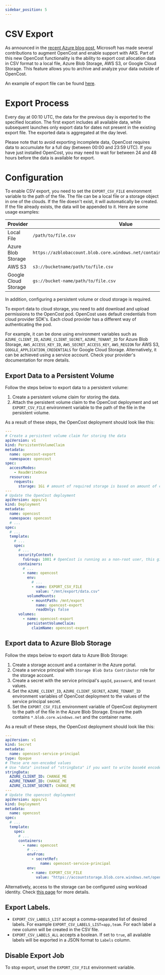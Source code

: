 ```yaml
---
sidebar_position: 5
---
```


# CSV Export

As announced in the [recent Azure blog post](http://aka.ms/aks/OpenCost-AKS), Microsoft has made several contributions to augment OpenCost and enable support with AKS. Part of this new OpenCost functionality is the ability to export cost allocation data in CSV format to a local file, Azure Blob Storage, AWS S3, or Google Cloud Storage. This feature allows you to archive and analyze your data outside of OpenCost.

An example of export file can be found [here](/export-sample.csv).

# Export Process

Every day at 00:10 UTC, the data for the previous day is exported to the specified location. The first export includes all available data, while subsequent launches only export data for dates not present in the existing export file. The exported data is aggregated at the day level.

Please note that to avoid exporting incomplete data, OpenCost requires data to accumulate for a full day (between 00:00 and 23:59 UTC). If you have just installed OpenCost, you may need to wait for between 24 and 48 hours before the data is available for export.


# Configuration

To enable CSV export, you need to set the `EXPORT_CSV_FILE` environment variable to the path of the file. The file can be a local file or a storage object in one of the clouds. If the file doesn't exist, it will automatically be created. If the file already exists, the data will be appended to it.
Here are some usage examples:

| Provider             | Value                                                                        |
|----------------------|------------------------------------------------------------------------------|
| Local File           | `/path/to/file.csv`                                                          |
| Azure Blob Storage   | `https://azblobaccount.blob.core.windows.net/containername/path/to/file.csv` |
| AWS S3               | `s3://bucketname/path/to/file.csv `                                          |
| Google Cloud Storage | `gs://bucket-name/path/to/file.csv`                                          |


In addition, configuring a persistent volume or cloud storage is required.

To export data to cloud storage, you need to add download and upload permissions to the OpenCost pod. OpenCost uses default credentials from cloud provider SDK's. Each cloud provider has a different way of authenticating the pod.

For example, it can be done using environment variables such as `AZURE_CLIENT_ID`, `AZURE_CLIENT_SECRET`, `AZURE_TENANT_ID` for Azure Blob Storage, `AWS_ACCESS_KEY_ID`, `AWS_SECRET_ACCESS_KEY`, `AWS_REGION` for AWS S3, `GOOGLE_APPLICATION_CREDENTIALS` for Google Cloud Storage. Alternatively, it can be achieved using a service account. Check your provider's documentation for more details.

## Export Data to a Persistent Volume

Follow the steps below to export data to a persistent volume:

1. Create a persistent volume claim for storing the data.
2. Attach the persistent volume claim to the OpenCost deployment and set `EXPORT_CSV_FILE` environment variable to the path of the file in the persistent volume.

As a result of these steps, the OpenCost deployment should look like this:

```yaml
---
# Create a persistent volume claim for storing the data
apiVersion: v1
kind: PersistentVolumeClaim
metadata:
  name: opencost-export
  namespace: opencost
spec:
  accessModes:
    - ReadWriteOnce
  resources:
    requests:
      storage: 1Gi # amount of required storage is based on amount of containers running on the cluster, adjust if required
---
# Update the OpenCost deployment
apiVersion: apps/v1
kind: Deployment
metadata:
  name: opencost
  namespace: opencost
  # ...
spec:
  # ...
  template:
    # ...
    spec:
      # ...
      securityContext:
        fsGroup: 1001 # OpenCost is running as a non-root user, this gives container permission to write to the pvc
      containers:
        # ...
        - name: opencost
          env:
            # ...
            - name: EXPORT_CSV_FILE
              value: "/mnt/export/data.csv"
          volumeMounts:
            - mountPath: /mnt/export
              name: opencost-export
              readOnly: false
      volumes:
        - name: opencost-export
          persistentVolumeClaim:
            claimName: opencost-export
```

## Export data to Azure Blob Storage

Follow the steps below to export data to Azure Blob Storage:
1. Create a storage account and a container in the Azure portal.
2. Create a service principal with `Storage Blob Data Contributor` role for the storage account.
3. Create a secret with the service principal's `appId`, `password`, and `tenant` values.
4. Set the `AZURE_CLIENT_ID`, `AZURE_CLIENT_SECRET`, `AZURE_TENANT_ID` environment variables of OpenCost deployment to the values of the service principal secret.
5. Set the `EXPORT_CSV_FILE` environment variable of OpenCost deployment to the path of the file in the Azure Blob Storage. Ensure the path contains `*.blob.core.windows.net` and the container name.

As a result of these steps, the OpenCost deployment should look like this:
```yaml
---
apiVersion: v1
kind: Secret
metadata:
  name: opencost-service-principal
type: Opaque
# These are non-encoded values
# Use "data" instead of "stringData" if you want to write base64 encoded secrets
stringData:
  AZURE_CLIENT_ID: CHANGE_ME
  AZURE_TENANT_ID: CHANGE_ME
  AZURE_CLIENT_SECRET: CHANGE_ME
---
# Update the opencost deployment
apiVersion: apps/v1
kind: Deployment
metadata:
  name: opencost
spec:
  # ...
  template:
    spec:
      # ...
      containers:
        - name: opencost
          # ...
          envFrom:
            - secretRef:
                name: opencost-service-principal
          env:
            - name: EXPORT_CSV_FILE
              value: "https://accountstorage.blob.core.windows.net/opencost/path/to/file.csv"
```

Alternatively, access to the storage can be configured using workload identity.
Check [this page](https://learn.microsoft.com/en-us/azure/aks/workload-identity-overview) for more details.

## Export Labels.

- `EXPORT_CSV_LABELS_LIST` accept a comma-separated list of desired labels. For example `EXPORT_CSV_LABELS_LIST=app,team`. For each label a new column will be created in the CSV file.
- `EXPORT_CSV_LABELS_ALL` accepts a boolean. If set to `true`, all available labels will be exported in a JSON format to `Labels` column.

## Disable Export Job

To stop export, unset the `EXPORT_CSV_FILE` environment variable.
